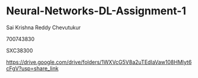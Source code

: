 # Neural-Networks-DL-Assignment-1




Sai Krishna Reddy Chevutukur



700743830




SXC38300



https://drive.google.com/drive/folders/1WXVcG5V8a2uTEdIaVaw108HMlyt6cFgV?usp=share_link
